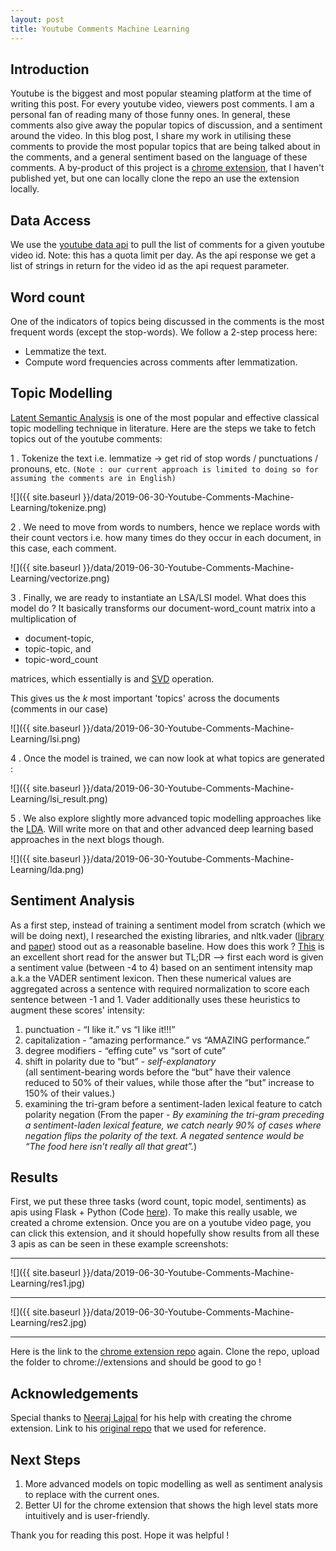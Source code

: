 ```yaml
---
layout: post
title: Youtube Comments Machine Learning
---
```


## Introduction

Youtube is the biggest and most popular steaming platform at the time of writing this post. For every 
youtube video, viewers post comments. I am a personal fan of reading many of those funny ones.
In general, these comments also give away the popular topics of discussion, and a sentiment around the 
video. In this blog post, I share my work in utilising these comments to provide the most popular topics
that are being talked about in the comments, and a general sentiment based on the language of these comments.
A by-product of this project is a [chrome extension](https://github.com/arj7192/yc-ml-chrome-ext), that I haven't 
published yet, but one can locally clone the repo an use the extension locally.

## Data Access

We use the [youtube data api](https://developers.google.com/youtube/v3/docs/comments/list)
 to pull the list of comments for a given youtube video id. 
 Note: this has a quota limit per day. As the api response we get a list of strings in return
 for the video id as the api request parameter.


## Word count

One of the indicators of topics being discussed in the comments is the most frequent words (except the stop-words). We follow
a 2-step process here:
- Lemmatize the text.
- Compute word frequencies across comments after lemmatization.

## Topic Modelling

[Latent Semantic Analysis](https://en.wikipedia.org/wiki/Latent_semantic_analysis) is one of the most popular and effective 
classical topic modelling technique in literature.
Here are the steps we take to fetch topics out of the youtube comments:

1 . Tokenize the text i.e. lemmatize -> get rid of stop words / punctuations / pronouns, etc.
`(Note : our current approach is limited to doing so for assuming the comments are in English)`

![]({{ site.baseurl }}/data/2019-06-30-Youtube-Comments-Machine-Learning/tokenize.png)

2 . We need to move from words to numbers, hence we replace words with their count vectors i.e. 
how many times do they occur in each document, in this case, each comment.

![]({{ site.baseurl }}/data/2019-06-30-Youtube-Comments-Machine-Learning/vectorize.png)

3 . Finally, we are ready to instantiate an LSA/LSI model. What does this model do ? It basically
transforms our document-word_count matrix into a multiplication of 

- document-topic,
- topic-topic, and
- topic-word_count 

matrices, which essentially is and [SVD](https://en.wikipedia.org/wiki/Singular_value_decomposition) operation.

This gives us the _k_ most important 'topics' across the documents (comments in our case)

![]({{ site.baseurl }}/data/2019-06-30-Youtube-Comments-Machine-Learning/lsi.png)

4 . Once the model is trained, we can now look at what topics are generated :

![]({{ site.baseurl }}/data/2019-06-30-Youtube-Comments-Machine-Learning/lsi_result.png)

5 . We also explore slightly more advanced topic modelling approaches like the [LDA](https://en.wikipedia.org/wiki/Latent_Dirichlet_allocation). 
Will write more on that and other advanced deep learning based approaches in the next blogs though.

![]({{ site.baseurl }}/data/2019-06-30-Youtube-Comments-Machine-Learning/lda.png)


## Sentiment Analysis

As a first step, instead of training a sentiment model from scratch (which we will be doing next), I 
researched the existing libraries, and nltk.vader ([library](https://www.nltk.org/_modules/nltk/sentiment/vader.html) and 
[paper](http://comp.social.gatech.edu/papers/icwsm14.vader.hutto.pdf)) stood out as a reasonable baseline. How does this work ?
[This](http://datameetsmedia.com/vader-sentiment-analysis-explained/) is an excellent short read for the answer but TL;DR --> first each word is given a sentiment value (between -4 to 4) based
on an sentiment intensity map a.k.a the VADER sentiment lexicon. Then these numerical values are 
aggregated across a sentence with required normalization to score each sentence between -1 and 1.
Vader additionally uses these heuristics to augment these scores' intensity:

1. punctuation - “I like it.” vs “I like it!!!”
2. capitalization - “amazing performance.”  vs “AMAZING performance.”
3. degree modifiers - “effing cute” vs “sort of cute”
4. shift in polarity due to “but” - _self-explanatory_  
(all sentiment-bearing words before the “but” have their valence reduced to 50% of 
their values, while those after the “but” increase to 150% of their values.)
5. examining the tri-gram before a sentiment-laden lexical feature to catch polarity negation
(From the paper - _By examining the tri-gram preceding a sentiment-laden
lexical feature, we catch nearly 90% of cases where negation flips the polarity of the text. A negated sentence
would be “The food here isn’t really all that great”._)


## Results

First, we put these three tasks (word count, topic model, sentiments) as apis using Flask + Python (Code [here](https://github.com/arj7192/yc-ml)).
To make this really usable, we created a chrome extension. Once you are on a youtube video page,
you can click this extension, and it should hopefully show results from all these 3 apis as can be
seen in these example screenshots:

----

![]({{ site.baseurl }}/data/2019-06-30-Youtube-Comments-Machine-Learning/res1.jpg)

----

![]({{ site.baseurl }}/data/2019-06-30-Youtube-Comments-Machine-Learning/res2.jpg)

----


Here is the link to the [chrome extension repo](https://github.com/arj7192/yc-ml-chrome-ext) 
again. Clone the repo, upload the folder to chrome://extensions and should be good to go !


## Acknowledgements

Special thanks to [Neeraj Lajpal](https://www.linkedin.com/in/neerajlajpal/) for his help with creating the chrome extension. 
Link to his [original repo](https://bitbucket.org/bitwick/bitflip_pilot_chrome/src/master/) that we used for reference.


## Next Steps
1. More advanced models on topic modelling as well as sentiment analysis to replace with the current ones.
2. Better UI for the chrome extension that shows the high level stats more intuitively and is user-friendly.



Thank you for reading this post. Hope it was helpful !

